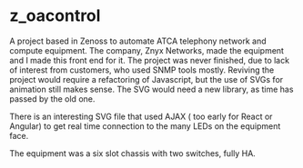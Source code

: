 # z_oacontrol
A project based in Zenoss to automate ATCA telephony network and compute equipment.
The company, Znyx Networks, made the equipment and I made this front end for it. The project was never finished, due to lack of interest from customers, who used SNMP tools mostly. Reviving the project would require a refactoring of Javascript, but the use of SVGs for animation still makes sense. The SVG would need a new library, as time has passed by the old one.

There is an interesting SVG file that used AJAX ( too early for React or Angular) to get real time connection to the many LEDs on the equipment face.

The equipment was a six slot chassis with two switches, fully HA.
